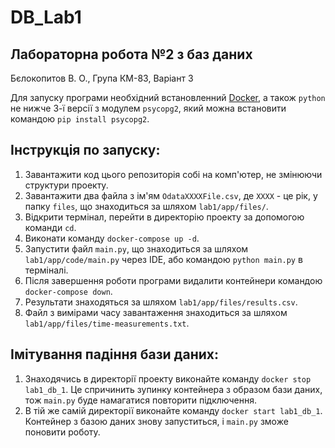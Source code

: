 # DB_Lab1
## Лабораторна робота №2 з баз даних
Бєлокопитов В. О., Група КМ-83, Варіант 3

Для запуску програми необхідний встановленний [Docker](https://www.docker.com), а також
`python` не нижче 3-ї версії з модулем `psycopg2`, який можна встановити командою `pip install psycopg2`.

## Інструкція по запуску:
1. Завантажити код цього репозиторія собі на комп'ютер, не змінюючи структури проекту.
2. Завантажити два файла з ім'ям `OdataXXXXFile.csv`, де `XXXX` - це рік, у папку `files`, що знаходиться за шляхом `lab1/app/files/`.
3. Відкрити термінал, перейти в директорію проекту за допомогою команди `cd`.
4. Виконати команду `docker-compose up -d`.
5. Запустити файл `main.py`, що знаходиться за шляхом `lab1/app/code/main.py` через IDE, або 
командою `python main.py` в терміналі.
6. Після завершення роботи програми видалити контейнери командою `docker-compose down`.
7. Результати знаходяться за шляхом `lab1/app/files/results.csv`.
8. Файл з вимірами часу завантаження знаходиться за шляхом `lab1/app/files/time-measurements.txt`.

## Імітування падіння бази даних:
1. Знаходячись в директорії проекту виконайте команду `docker stop lab1_db_1`. 
Це спричинить зупинку контейнера з образом бази даних, тож `main.py` буде намагатися повторити підключення.
2. В тій же самій директорії виконайте команду `docker start lab1_db_1`.
Контейнер з базою даних знову запуститься, і `main.py` зможе поновити роботу.


